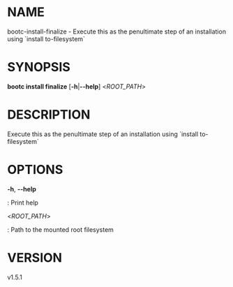 # NAME

bootc-install-finalize - Execute this as the penultimate step of an
installation using \`install to-filesystem\`

# SYNOPSIS

**bootc install finalize** \[**-h**\|**\--help**\] \<*ROOT_PATH*\>

# DESCRIPTION

Execute this as the penultimate step of an installation using \`install
to-filesystem\`

# OPTIONS

**-h**, **\--help**

:   Print help

\<*ROOT_PATH*\>

:   Path to the mounted root filesystem

# VERSION

v1.5.1
